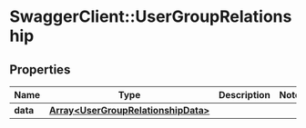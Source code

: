# SwaggerClient::UserGroupRelationship

## Properties
Name | Type | Description | Notes
------------ | ------------- | ------------- | -------------
**data** | [**Array&lt;UserGroupRelationshipData&gt;**](UserGroupRelationshipData.md) |  | 

